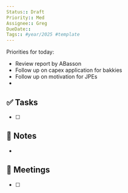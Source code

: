 ```yaml
---
Status:: Draft
Priority:: Med
Assignee:: Greg
DueDate:: 
Tags:: #year/2025 #template
---
```

Priorities for today:
- Review report by ABasson
- Follow up on capex application for bakkies
- Follow up on motivation for JPEs
- 
## ✅ Tasks
- [ ]

## 📝 Notes
-

## 📅 Meetings
- [ ]